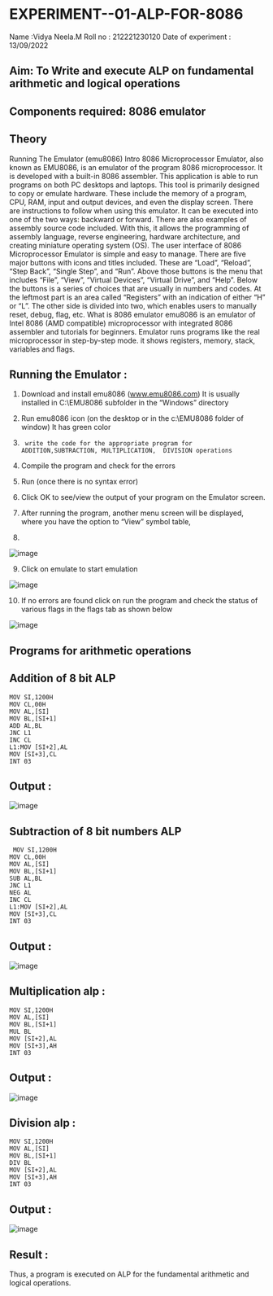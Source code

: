 # EXPERIMENT--01-ALP-FOR-8086
Name :Vidya Neela.M
Roll no : 212221230120
Date of experiment : 13/09/2022





## Aim: To Write and execute ALP on fundamental arithmetic and logical operations
## Components required: 8086  emulator 
## Theory 
Running The Emulator (emu8086) Intro 8086 Microprocessor Emulator, also known as EMU8086, is an emulator of the program 8086 microprocessor. It is developed with a built-in 8086 assembler. This application is able to run programs on both PC desktops and laptops. This tool is primarily designed to copy or emulate hardware. These include the memory of a program, CPU, RAM, input and output devices, and even the display screen. There are instructions to follow when using this emulator. It can be executed into one of the two ways: backward or forward. There are also examples of assembly source code included. With this, it allows the programming of assembly language, reverse engineering, hardware architecture, and creating miniature operating system (OS). The user interface of 8086 Microprocessor Emulator is simple and easy to manage. There are five major buttons with icons and titles included. These are “Load”, “Reload”, “Step Back”, “Single Step”, and “Run”. Above those buttons is the menu that includes “File”, “View”, “Virtual Devices”, “Virtual Drive”, and “Help”. Below the buttons is a series of choices that are usually in numbers and codes. At the leftmost part is an area called “Registers” with an indication of either “H” or “L”. The other side is divided into two, which enables users to manually reset, debug, flag, etc. What is 8086 emulator emu8086 is an emulator of Intel 8086 (AMD compatible) microprocessor with integrated 8086 assembler and tutorials for beginners. Emulator runs programs like the real microprocessor in step-by-step mode. it shows registers, memory, stack, variables and flags.


 ## Running the Emulator :
1.	Download and install emu8086 (www.emu8086.com) It is usually installed in C:\EMU8086 subfolder in the “Windows” directory
2.	  Run  emu8086 icon (on the desktop or in the c:\EMU8086 folder of window) It has green color 
 
 
3.		write the code for the appropriate program for ADDITION,SUBTRACTION, MULTIPLICATION,  DIVISION operations 

4.	 Compile the program and check for the errors 
5.	Run (once there is no syntax error) 

6.	Click OK to see/view the output of your program on the Emulator screen. 


7.	After running the program, another menu screen will be displayed, where you have the option to “View” symbol table,
8.	 


![image](https://user-images.githubusercontent.com/36288975/189273263-d65baae9-4b8f-4723-afb3-c0ffa4052b04.png)











9.	Click on emulate to start emulation 








![image](https://user-images.githubusercontent.com/36288975/189273273-9bb36ec1-e2e8-4892-8d35-37707332bfdc.png)








10.	If no errors are found click on run the program and check the status of various flags in the flags tab as shown below 






![image](https://user-images.githubusercontent.com/36288975/189273277-113a2a33-4a40-4ff8-95a5-ecd3a1f504fe.png)







## Programs for arithmetic  operations

## Addition  of 8 bit ALP 
```
MOV SI,1200H
MOV CL,00H
MOV AL,[SI]
MOV BL,[SI+1]
ADD AL,BL
JNC L1
INC CL
L1:MOV [SI+2],AL
MOV [SI+3],CL
INT 03
```

## Output  :
![image](https://user-images.githubusercontent.com/94169318/191420036-102069fb-1c60-476b-a1d0-a1cab8c2fe7f.png)


 
## Subtraction   of 8 bit numbers  ALP 
```
 MOV SI,1200H
MOV CL,00H
MOV AL,[SI]
MOV BL,[SI+1]
SUB AL,BL
JNC L1
NEG AL
INC CL
L1:MOV [SI+2],AL
MOV [SI+3],CL
INT 03
```
 
## Output  :
![image](https://user-images.githubusercontent.com/94169318/191420134-6dfc4966-5e83-4e6e-a909-4d8345e131f3.png)


## Multiplication alp :
```
MOV SI,1200H
MOV AL,[SI]
MOV BL,[SI+1]
MUL BL
MOV [SI+2],AL
MOV [SI+3],AH
INT 03
```

 ## Output  :
 ![image](https://user-images.githubusercontent.com/94169318/191420268-f22957da-8376-4ebb-9ead-cf0b740e6531.png)



## Division alp :
```
MOV SI,1200H
MOV AL,[SI]
MOV BL,[SI+1]
DIV BL
MOV [SI+2],AL
MOV [SI+3],AH
INT 03
```

## Output  :
![image](https://user-images.githubusercontent.com/94169318/191420331-a796b8a7-28e6-480f-8b8f-cc7bb3022773.png)



## Result :
Thus, a program is executed on ALP for the fundamental arithmetic and logical operations. 
 








